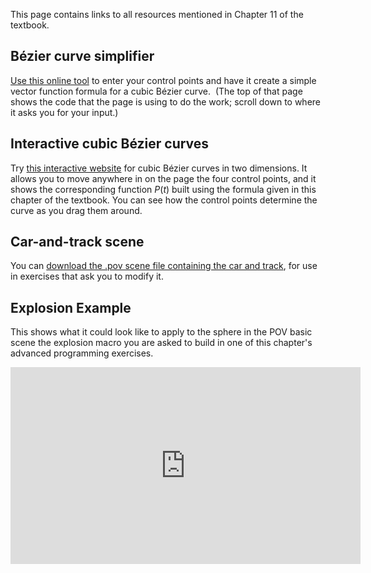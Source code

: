
This page contains links to all resources mentioned in Chapter 11 of the
textbook.

## Bézier curve simplifier

[Use this online
tool](http://aleph.sagemath.org/?z=eJyVUMtugzAQvCPxD3sqhoAIj1NKUFV-oFLVU9VWFExsidjILPTx9V1wUvV1qU_rmd2Z2RV47JlXNFwhN2UhkrKanmUD1xe8bibkl--SGxjlcehlR2URU4vnu46wg0N5Y_QsWw6NVmh0D4OWCkeoEkBh9HQQUOW7Ih7WqSu5-NQNuk7LO3hi1LaHmTeoDbuP0jANtw9-WKVf0WQbZ2ci-0VEJyb_LmRhf-c6QA_3c22Yh0uG5a_qEd9ogCUR-o9ZQDE2kAUYWCANKMEKULlCATlvAJfW3EqcDiCy8k593qcFw8epR1qYiLPbKPQLO2dDIdUBOm3AVlLZNBT2p_DtP2T561Crlq2a_t_yH_o_kJ4=&lang=sage)
to enter your control points and have it create a simple vector function
formula for a cubic Bézier curve.  (The top of that page shows the code that
the page is using to do the work; scroll down to where it asks you for your
input.)

## Interactive cubic Bézier curves

Try [this interactive
website](http://blogs.sitepointstatic.com/examples/tech/svg-curves/cubic-curve.html)
for cubic Bézier curves in two dimensions. It allows you to move anywhere in
on the page the four control points, and it shows the corresponding function
$P(t)$ built using the formula given in this chapter of the textbook. You
can see how the control points determine the curve as you drag them around.

## Car-and-track scene

You can [download the .pov scene file containing the car and
track](files/car-turns.pov), for use in exercises that ask you to modify it.

## Explosion Example

This shows what it could look like to apply to the sphere in the POV basic
scene the explosion macro you are asked to build in one of this chapter's
advanced programming exercises.

<iframe width="560" height="315" src="https://www.youtube.com/embed/aaIAS1lG88I?rel=0" frameborder="0" allowfullscreen></iframe>
